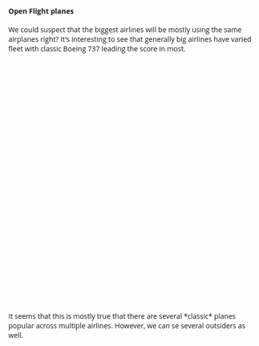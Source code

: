 #### Open Flight planes

We could suspect that the biggest airlines will be mostly using the same airplanes right?
It's interesting to see that generally big airlines have varied fleet with classic Boeing 737 leading the score in most.

<HTML>
<style>
  body {
    font-family: "Open Sans", sans-serif;
  }
  #main {
    width: 960px;
  }
  .axis .domain {
    display: none;
  }
</style>
<div id="main">
  <svg width="960" height="500"></svg>
</div>
<script src="https://d3js.org/d3.v4.min.js"></script>
<script src="./stacked-airplanes/stacked.js"></script>
</HTML>
It seems that this is mostly true that there are several *classic* planes 
popular across multiple airlines. However, we can se several outsiders as well.
